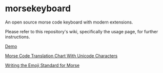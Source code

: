 # morsekeyboard
An open source morse code keyboard with modern extensions.

Please refer to this repository's wiki, specifically the usage page, for further instructions.

[Demo](https://youtu.be/NwnKU4JfOKY)

[Morse Code Translation Chart With Unicode Characters](https://github.com/abneye/morsekeyboard/wiki/Morse-Code-Translation-Chart)

[Writing the Emoji Standard for Morse](emoji_standard.md)
